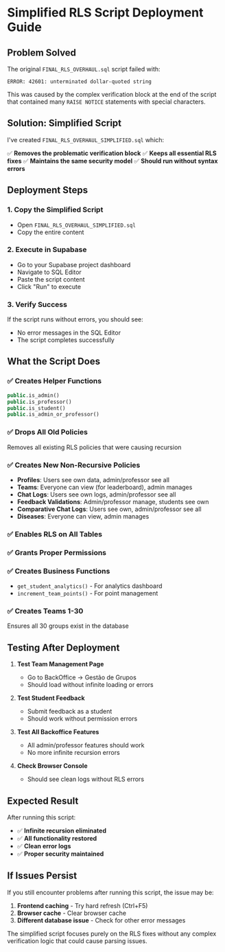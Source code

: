 # Simplified RLS Script Deployment Guide

## Problem Solved

The original `FINAL_RLS_OVERHAUL.sql` script failed with:
```
ERROR: 42601: unterminated dollar-quoted string
```

This was caused by the complex verification block at the end of the script that contained many `RAISE NOTICE` statements with special characters.

## Solution: Simplified Script

I've created `FINAL_RLS_OVERHAUL_SIMPLIFIED.sql` which:

✅ **Removes the problematic verification block**
✅ **Keeps all essential RLS fixes**
✅ **Maintains the same security model**
✅ **Should run without syntax errors**

## Deployment Steps

### 1. Copy the Simplified Script
- Open `FINAL_RLS_OVERHAUL_SIMPLIFIED.sql`
- Copy the entire content

### 2. Execute in Supabase
- Go to your Supabase project dashboard
- Navigate to SQL Editor
- Paste the script content
- Click "Run" to execute

### 3. Verify Success
If the script runs without errors, you should see:
- No error messages in the SQL Editor
- The script completes successfully

## What the Script Does

### ✅ **Creates Helper Functions**
```sql
public.is_admin()
public.is_professor() 
public.is_student()
public.is_admin_or_professor()
```

### ✅ **Drops All Old Policies**
Removes all existing RLS policies that were causing recursion

### ✅ **Creates New Non-Recursive Policies**
- **Profiles**: Users see own data, admin/professor see all
- **Teams**: Everyone can view (for leaderboard), admin manages
- **Chat Logs**: Users see own logs, admin/professor see all
- **Feedback Validations**: Admin/professor manage, students see own
- **Comparative Chat Logs**: Users see own, admin/professor see all
- **Diseases**: Everyone can view, admin manages

### ✅ **Enables RLS on All Tables**
### ✅ **Grants Proper Permissions**
### ✅ **Creates Business Functions**
- `get_student_analytics()` - For analytics dashboard
- `increment_team_points()` - For point management

### ✅ **Creates Teams 1-30**
Ensures all 30 groups exist in the database

## Testing After Deployment

1. **Test Team Management Page**
   - Go to BackOffice → Gestão de Grupos
   - Should load without infinite loading or errors

2. **Test Student Feedback**
   - Submit feedback as a student
   - Should work without permission errors

3. **Test All Backoffice Features**
   - All admin/professor features should work
   - No more infinite recursion errors

4. **Check Browser Console**
   - Should see clean logs without RLS errors

## Expected Result

After running this script:
- ✅ **Infinite recursion eliminated**
- ✅ **All functionality restored**
- ✅ **Clean error logs**
- ✅ **Proper security maintained**

## If Issues Persist

If you still encounter problems after running this script, the issue may be:
1. **Frontend caching** - Try hard refresh (Ctrl+F5)
2. **Browser cache** - Clear browser cache
3. **Different database issue** - Check for other error messages

The simplified script focuses purely on the RLS fixes without any complex verification logic that could cause parsing issues.
